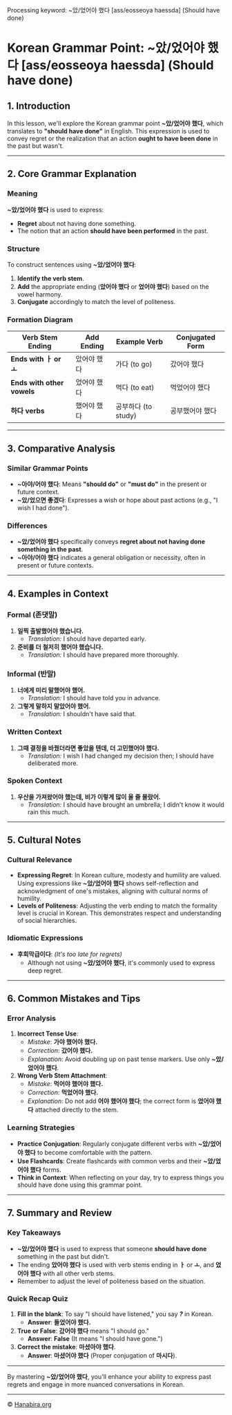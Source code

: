 Processing keyword: ~았/었어야 했다 [ass/eosseoya haessda] (Should have done)
# Korean Grammar Point: ~았/었어야 했다 [ass/eosseoya haessda] (Should have done)

## 1. Introduction
In this lesson, we'll explore the Korean grammar point **~았/었어야 했다**, which translates to **"should have done"** in English. This expression is used to convey regret or the realization that an action **ought to have been done** in the past but wasn't.

---
## 2. Core Grammar Explanation
### Meaning
**~았/었어야 했다** is used to express:
- **Regret** about not having done something.
- The notion that an action **should have been performed** in the past.
### Structure
To construct sentences using **~았/었어야 했다**:
1. **Identify the verb stem**.
2. **Add** the appropriate ending (**았어야 했다** or **었어야 했다**) based on the vowel harmony.
3. **Conjugate** accordingly to match the level of politeness.
### Formation Diagram
| Verb Stem Ending                   | Add Ending      | Example Verb | Conjugated Form    |
|------------------------------------|-----------------|--------------|--------------------|
| **Ends with ㅏ or ㅗ**               | 았어야 했다       | 가다 (to go)  | 갔어야 했다         |
| **Ends with other vowels**          | 었어야 했다       | 먹다 (to eat) | 먹었어야 했다       |
| **하다 verbs**                      | 했어야 했다       | 공부하다 (to study) | 공부했어야 했다     |
---
## 3. Comparative Analysis
### Similar Grammar Points
- **~아야/어야 했다**: Means **"should do"** or **"must do"** in the present or future context.
- **~았/었으면 좋겠다**: Expresses a wish or hope about past actions (e.g., "I wish I had done").
### Differences
- **~았/었어야 했다** specifically conveys **regret about not having done something in the past**.
- **~아야/어야 했다** indicates a general obligation or necessity, often in present or future contexts.
---
## 4. Examples in Context
### Formal (존댓말)
1. **일찍 출발했어야 했습니다.**
   - *Translation:* I should have departed early.
2. **준비를 더 철저히 했어야 했습니다.**
   - *Translation:* I should have prepared more thoroughly.
### Informal (반말)
1. **너에게 미리 말했어야 했어.**
   - *Translation:* I should have told you in advance.
2. **그렇게 말하지 말았어야 했어.**
   - *Translation:* I shouldn't have said that.
### Written Context
1. **그때 결정을 바꿨더라면 좋았을 텐데, 더 고민했어야 했다.**
   - *Translation:* I wish I had changed my decision then; I should have deliberated more.
### Spoken Context
1. **우산을 가져왔어야 했는데, 비가 이렇게 많이 올 줄 몰랐어.**
   - *Translation:* I should have brought an umbrella; I didn't know it would rain this much.
---
## 5. Cultural Notes
### Cultural Relevance
- **Expressing Regret**: In Korean culture, modesty and humility are valued. Using expressions like **~았/었어야 했다** shows self-reflection and acknowledgment of one's mistakes, aligning with cultural norms of humility.
- **Levels of Politeness**: Adjusting the verb ending to match the formality level is crucial in Korean. This demonstrates respect and understanding of social hierarchies.
### Idiomatic Expressions
- **후회막급이다**: *(It's too late for regrets)*
  - Although not using **~았/었어야 했다**, it's commonly used to express deep regret.
---
## 6. Common Mistakes and Tips
### Error Analysis
1. **Incorrect Tense Use**:
   - *Mistake*: **가야 했어야 했다.**
   - *Correction*: **갔어야 했다.**
   - *Explanation*: Avoid doubling up on past tense markers. Use only **~았/었어야 했다**.
2. **Wrong Verb Stem Attachment**:
   - *Mistake*: **먹어야 했어야 했다.**
   - *Correction*: **먹었어야 했다.**
   - *Explanation*: Do not add **어야 했어야 했다**; the correct form is **었어야 했다** attached directly to the stem.
### Learning Strategies
- **Practice Conjugation**: Regularly conjugate different verbs with **~았/었어야 했다** to become comfortable with the pattern.
- **Use Flashcards**: Create flashcards with common verbs and their **~았/었어야 했다** forms.
- **Think in Context**: When reflecting on your day, try to express things you should have done using this grammar point.
---
## 7. Summary and Review
### Key Takeaways
- **~았/었어야 했다** is used to express that someone **should have done** something in the past but didn't.
- The ending **았어야 했다** is used with verb stems ending in **ㅏ** or **ㅗ**, and **었어야 했다** with all other verb stems.
- Remember to adjust the level of politeness based on the situation.
### Quick Recap Quiz
1. **Fill in the blank**: To say "I should have listened," you say **___?___** in Korean.
   - **Answer**: **들었어야 했다.**
2. **True or False**: **갔어야 했다** means "I should go."
   - **Answer**: **False** (It means "I should have gone.")
3. **Correct the mistake**: **마셨아야 했다**.
   - **Answer**: **마셨어야 했다** (Proper conjugation of **마시다**).
---
By mastering **~았/었어야 했다**, you'll enhance your ability to express past regrets and engage in more nuanced conversations in Korean.

---
© [Hanabira.org](https://hanabira.org)
